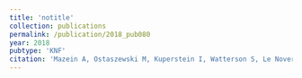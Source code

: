 ```yaml
---
title: 'notitle'
collection: publications
permalink: /publication/2018_pub080
year: 2018
pubtype: 'KNF'
citation: 'Mazein A, Ostaszewski M, Kuperstein I, Watterson S, Le Novere N, Lefaudeux D, De Meulder B, Pellet J, Balaur I, Saqi M, Nogueira MM, He F, Parton A, Lemonnier N, Gawron P, Gebel S, Hainaut P, Ollert M, Dogrusoz U, Barillot E, Zinovyev A, Schneider R, Balling R, Auffray C. Systems medicine disease maps: community-driven comprehensive representation of disease mechanisms. 2018. <i>NPJ systems biology and applications</i> 4 (1), 21'
---
```

